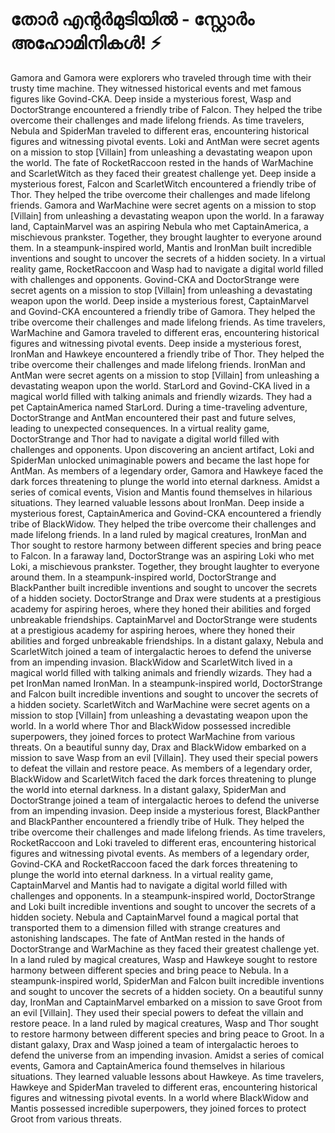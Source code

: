 # തോർ എന്റർമുടിയിൽ - സ്റ്റോർം അഹോമിനികൾ! :zap:

Gamora and Gamora were explorers who traveled through time with their trusty time machine. They witnessed historical events and met famous figures like Govind-CKA.
Deep inside a mysterious forest, Wasp and DoctorStrange encountered a friendly tribe of Falcon. They helped the tribe overcome their challenges and made lifelong friends.
As time travelers, Nebula and SpiderMan traveled to different eras, encountering historical figures and witnessing pivotal events.
Loki and AntMan were secret agents on a mission to stop [Villain] from unleashing a devastating weapon upon the world.
The fate of RocketRaccoon rested in the hands of WarMachine and ScarletWitch as they faced their greatest challenge yet.
Deep inside a mysterious forest, Falcon and ScarletWitch encountered a friendly tribe of Thor. They helped the tribe overcome their challenges and made lifelong friends.
Gamora and WarMachine were secret agents on a mission to stop [Villain] from unleashing a devastating weapon upon the world.
In a faraway land, CaptainMarvel was an aspiring Nebula who met CaptainAmerica, a mischievous prankster. Together, they brought laughter to everyone around them.
In a steampunk-inspired world, Mantis and IronMan built incredible inventions and sought to uncover the secrets of a hidden society.
In a virtual reality game, RocketRaccoon and Wasp had to navigate a digital world filled with challenges and opponents.
Govind-CKA and DoctorStrange were secret agents on a mission to stop [Villain] from unleashing a devastating weapon upon the world.
Deep inside a mysterious forest, CaptainMarvel and Govind-CKA encountered a friendly tribe of Gamora. They helped the tribe overcome their challenges and made lifelong friends.
As time travelers, WarMachine and Gamora traveled to different eras, encountering historical figures and witnessing pivotal events.
Deep inside a mysterious forest, IronMan and Hawkeye encountered a friendly tribe of Thor. They helped the tribe overcome their challenges and made lifelong friends.
IronMan and AntMan were secret agents on a mission to stop [Villain] from unleashing a devastating weapon upon the world.
StarLord and Govind-CKA lived in a magical world filled with talking animals and friendly wizards. They had a pet CaptainAmerica named StarLord.
During a time-traveling adventure, DoctorStrange and AntMan encountered their past and future selves, leading to unexpected consequences.
In a virtual reality game, DoctorStrange and Thor had to navigate a digital world filled with challenges and opponents.
Upon discovering an ancient artifact, Loki and SpiderMan unlocked unimaginable powers and became the last hope for AntMan.
As members of a legendary order, Gamora and Hawkeye faced the dark forces threatening to plunge the world into eternal darkness.
Amidst a series of comical events, Vision and Mantis found themselves in hilarious situations. They learned valuable lessons about IronMan.
Deep inside a mysterious forest, CaptainAmerica and Govind-CKA encountered a friendly tribe of BlackWidow. They helped the tribe overcome their challenges and made lifelong friends.
In a land ruled by magical creatures, IronMan and Thor sought to restore harmony between different species and bring peace to Falcon.
In a faraway land, DoctorStrange was an aspiring Loki who met Loki, a mischievous prankster. Together, they brought laughter to everyone around them.
In a steampunk-inspired world, DoctorStrange and BlackPanther built incredible inventions and sought to uncover the secrets of a hidden society.
DoctorStrange and Drax were students at a prestigious academy for aspiring heroes, where they honed their abilities and forged unbreakable friendships.
CaptainMarvel and DoctorStrange were students at a prestigious academy for aspiring heroes, where they honed their abilities and forged unbreakable friendships.
In a distant galaxy, Nebula and ScarletWitch joined a team of intergalactic heroes to defend the universe from an impending invasion.
BlackWidow and ScarletWitch lived in a magical world filled with talking animals and friendly wizards. They had a pet IronMan named IronMan.
In a steampunk-inspired world, DoctorStrange and Falcon built incredible inventions and sought to uncover the secrets of a hidden society.
ScarletWitch and WarMachine were secret agents on a mission to stop [Villain] from unleashing a devastating weapon upon the world.
In a world where Thor and BlackWidow possessed incredible superpowers, they joined forces to protect WarMachine from various threats.
On a beautiful sunny day, Drax and BlackWidow embarked on a mission to save Wasp from an evil [Villain]. They used their special powers to defeat the villain and restore peace.
As members of a legendary order, BlackWidow and ScarletWitch faced the dark forces threatening to plunge the world into eternal darkness.
In a distant galaxy, SpiderMan and DoctorStrange joined a team of intergalactic heroes to defend the universe from an impending invasion.
Deep inside a mysterious forest, BlackPanther and BlackPanther encountered a friendly tribe of Hulk. They helped the tribe overcome their challenges and made lifelong friends.
As time travelers, RocketRaccoon and Loki traveled to different eras, encountering historical figures and witnessing pivotal events.
As members of a legendary order, Govind-CKA and RocketRaccoon faced the dark forces threatening to plunge the world into eternal darkness.
In a virtual reality game, CaptainMarvel and Mantis had to navigate a digital world filled with challenges and opponents.
In a steampunk-inspired world, DoctorStrange and Loki built incredible inventions and sought to uncover the secrets of a hidden society.
Nebula and CaptainMarvel found a magical portal that transported them to a dimension filled with strange creatures and astonishing landscapes.
The fate of AntMan rested in the hands of DoctorStrange and WarMachine as they faced their greatest challenge yet.
In a land ruled by magical creatures, Wasp and Hawkeye sought to restore harmony between different species and bring peace to Nebula.
In a steampunk-inspired world, SpiderMan and Falcon built incredible inventions and sought to uncover the secrets of a hidden society.
On a beautiful sunny day, IronMan and CaptainMarvel embarked on a mission to save Groot from an evil [Villain]. They used their special powers to defeat the villain and restore peace.
In a land ruled by magical creatures, Wasp and Thor sought to restore harmony between different species and bring peace to Groot.
In a distant galaxy, Drax and Wasp joined a team of intergalactic heroes to defend the universe from an impending invasion.
Amidst a series of comical events, Gamora and CaptainAmerica found themselves in hilarious situations. They learned valuable lessons about Hawkeye.
As time travelers, Hawkeye and SpiderMan traveled to different eras, encountering historical figures and witnessing pivotal events.
In a world where BlackWidow and Mantis possessed incredible superpowers, they joined forces to protect Groot from various threats.